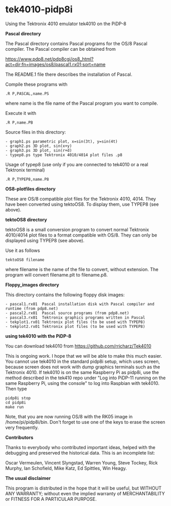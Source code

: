 # tek4010-pidp8i
Using the Tektronix 4010 emulator tek4010 on the PiDP-8


**Pascal directory**

The Pascal directory contains Pascal programs for the OS/8 Pascal compiler.
The Pascal compiler can be obtained from

https://www.pdp8.net/pdp8cgi/os8_html?act=dir;fn=images/os8/pascal1.rx01;sort=name

The README.1 file there describes the installation of Pascal.

Compile these programs with

	.R P,PASCAL,name.PS

where name is the file name of the Pascal program you want to compile.

Execute it with

	.R P,name.PB

Source files in this directory:

	- graph1.ps	parametric plot, x=sin(3t), y=sin(4t)
	- graph2.ps	3D plot, sin(x+y)
	- graph3.ps	3D plot, sin(r+d)
	- typep8.ps	type Tektronix 4010/4014 plot files .p8

Usage of typep8 (use only if you are connected to tek4010 or a real Tektronix terminal)

	.R P,TYPEP8,name.P8


**OS8-plotfiles directory**

These are OS/8 compatible plot files for the Tektronix 4010, 4014. They have been converted
using tektoOS8. To display them, use TYPEP8 (see above).


**tektoOS8 directory**

tektoOS8 is a small conversion program to convert normal Tektronix 4010/4014 plot files
to a format compatible with OS/8. They can only be displayed using TYPEP8 (see above).

Use it as follows

	tektoOS8 filename

where filename is the name of the file to convert, without extension. The program will convert
filename.plt to filename.p8.


**Floppy_images directory**

This directory contains the following floppy disk images:

	- pascal1.rx01	Pascal installation disk with Pascal compiler and runtime (from pdp8.net)
	- pascal2.rx01	Pascal source programs (from pdp8.net)
	- pascal3.rx01	Tektronix graphics programs written in Pascal
	- tekplot1.rx01	Tektronix plot files (to be used with TYPEP8)
	- tekplot2.rx01	Tektronix plot files (to be used with TYPEP8)


**using tek4010 with the PiDP-8**

You can download tek4010 from https://github.com/rricharz/Tek4010

This is ongoing work. I hope that we will be able to make this much easier. You cannot use
tek4010 in the standard pidp8i setup, which uses screen, because screen does not work
with dump graphics terminals such as the Tektronix 4010. If tek4010 is on the
same Raspberry Pi as pidp8i, use the method described in the tek410 repo under
"Log into PiDP-11 running on the same Raspberry Pi, using the console" to log into Raspbian
with tek4010. Then type

	pidp8i stop
	cd pidp8i
	make run

Note, that you are now running OS/8 with the RK05 image in /home/pi/pidp8i/bin.
Don't forget to use one of the keys to erase the screen very frequently.


**Contributors**

Thanks to everybody who contributed important ideas, helped with the debugging and preserved
the historical data. This is an incomplete list:

Oscar Vermeulen, Vincent Slyngstad, Warren Young, Steve Tockey, Rick Murphy, Ian Schofield, Mike Katz,
Ed Spittles, Win Heagy.


**The usual disclaimer**

This program is distributed in the hope that it will be useful,
but WITHOUT ANY WARRANTY; without even the implied warranty of
MERCHANTABILITY or FITNESS FOR A PARTICULAR PURPOSE.


